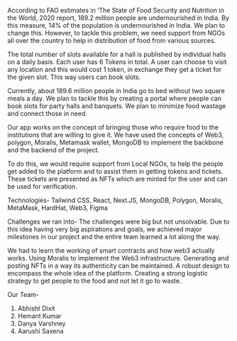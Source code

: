 According to FAO estimates in ‘The State of Food Security and Nutrition in the World, 2020 report, 189.2 million people are undernourished in India. By this measure, 14% of the population is undernourished in India. We plan to change this. However, to tackle this problem, we need support from NGOs all over the country to help in distribution of food from various sources.

The total number of slots available for a hall is published by individual halls on a daily basis. Each user has 6 Tokens in total. A user can choose to visit any location and this would cost 1 token, in exchange they get a ticket for the given slot. This way users can book slots.

Currently, about 189.6 million people in India go to bed without two square meals a day. We plan to tackle this by creating a portal where people can book slots for party halls and banquets. We plan to minimize food wastage and connect those in need.

Our app works on the concept of bringing those who require food to the institutions that are willing to give it. We have used the concepts of Web3, polygon, Moralis, Metamask wallet, MongoDB to implement the backbone and the backend of the project.

To do this, we would require support from Local NGOs, to help the people get added to the platform and to assist them in getting tokens and tickets. These tickets are presented as NFTs which are minted for the user and can be used for verification.

Technologies-
Tailwind CSS, React, Next.JS, MongoDB, Polygon, Moralis, MetaMask, HardHat, Web3, Figma

Challenges we ran into-
The challenges were big but not unsolvable. Due to this idea having very big aspirations and goals, we achieved major milestones in our project and the entire team learned a lot along the way.

We had to learn the working of smart contracts and how web3 actually works.
Using Moralis to implement the Web3 infrastructure.
Generating and posting NFTs in a way its authenticity can be maintained.
A robust design to encompass the whole idea of the platform.
Creating a strong logistic strategy to get people to the food and not let it go to waste.

Our Team-
1. Abhisht Dixit
2. Hemant Kumar
3. Danya Varshney
4. Aarushi Saxena
